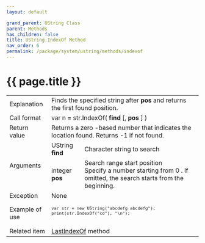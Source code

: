 ```yaml
---
layout: default

grand_parent: UString Class
parent: Methods
has_children: false
title: UString.IndexOf Method
nav_order: 6
permalink: /package/system/ustring/methods/indexof
---
```

# {{ page.title }}

<table>
  <tr>
    <td>Explanation</td>
    <td colspan="2">Finds the specified string after <b>pos</b> and returns the first found position.</td>
  </tr>
  <tr>
    <td>Call format</td>
    <td colspan="2">var n = str.IndexOf( <b>find</b> [, <b>pos</b> ] )</td>
  </tr>
  <tr>
    <td>Return value</td>
    <td colspan="2">Returns a zero -based number that indicates the location found. Returns -1 if not found.</td>
  </tr>  
  <tr>
    <td rowspan="2">Arguments</td>
    <td>UString <b>find</b></td>
    <td>Character string to search</td>
  </tr>
  <tr>
    <td>integer <b>pos</b></td>
    <td>Search range start position<br>Specify a number starting from 0 . If omitted, the search starts from the beginning.</td>
  </tr>
  <tr>
    <td>Exception</td>
    <td colspan="2">None</td>
  </tr>
  <tr>
    <td>Example of use</td>
    <td colspan="2"><code><pre>
var str = new UString("abcdefg abcdefg");
print(str.IndexOf("cd"), "\n");
    </pre></code></td>
  </tr>
  <tr>
    <td>Related item</td>
    <td colspan="2"><a href="/package/system/ustring/methods/lastindexof">LastIndexOf</a> method</td>
  </tr>
</table>